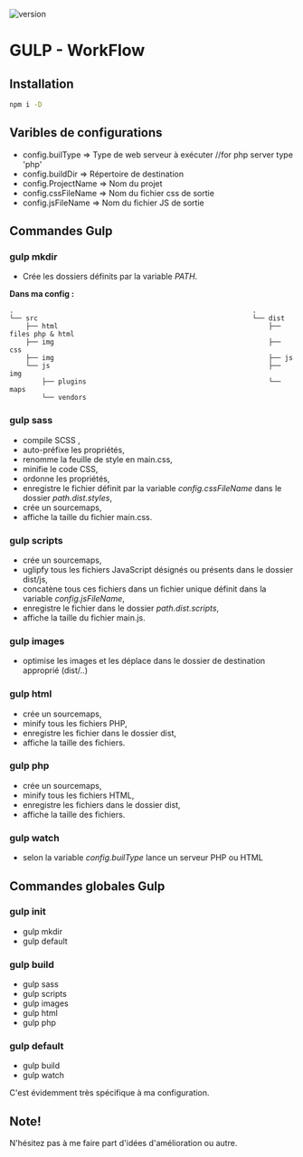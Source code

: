 ![version](https://img.shields.io/badge/version-1.0.0-orange.svg?style=flat-square)

GULP - WorkFlow
=================


## Installation
```bash
npm i -D
```


## Varibles de configurations

- config.builType 		=> Type de web serveur à exécuter //for php server type 'php'
- config.buildDir 		=> Répertoire de destination
- config.ProjectName 	=> Nom du projet
- config.cssFileName 	=> Nom du fichier css de sortie
- config.jsFileName 	=> Nom du fichier JS de sortie



## Commandes Gulp

### gulp mkdir
- Crée les dossiers définits par la variable *PATH*.

**Dans ma config :**

```
. 															.
└── src 													└── dist
    ├── html 												    ├── files php & html
    ├── img 													├── css
    ├── img 													├── js
    └── js 													    ├── img
        ├── plugins 										    └── maps
        └── vendors
```

### gulp sass
- compile SCSS ,
- auto-préfixe les propriétés,
- renomme la feuille de style en main.css,
- minifie le code CSS,
- ordonne les propriétés,
- enregistre le fichier définit par la variable *config.cssFileName* dans le dossier *path.dist.styles*,
- crée un sourcemaps,
- affiche la taille du fichier main.css.

### gulp scripts
- crée un sourcemaps,
- uglipfy tous les fichiers JavaScript désignés ou présents dans le dossier dist/js,
- concatène tous ces fichiers dans un fichier unique définit dans la variable *config.jsFileName*,
- enregistre le fichier dans le dossier *path.dist.scripts*,
- affiche la taille du fichier main.js.

### gulp images
- optimise les images et les déplace dans le dossier de destination approprié (dist/..)

### gulp html
- crée un sourcemaps,
- minify tous les fichiers PHP,
- enregistre les fichier dans le dossier dist,
- affiche la taille des fichiers.

### gulp php
- crée un sourcemaps,
- minify tous les fichiers HTML,
- enregistre les fichiers dans le dossier dist,
- affiche la taille des fichiers.

### gulp watch
- selon la variable *config.builType* lance un serveur PHP ou HTML



## Commandes globales Gulp

### gulp init
- gulp mkdir
- gulp default

### gulp build
- gulp sass
- gulp scripts
- gulp images
- gulp html
- gulp php

### gulp default
- gulp build
- gulp watch


C'est évidemment très spécifique à ma configuration.

## Note!
N'hésitez pas à me faire part d'idées d'amélioration ou autre.
